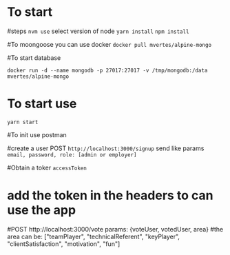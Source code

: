 # To start

#steps
`nvm use` select version of node
`yarn install` `npm install`

#To moongoose you can use docker
`docker pull mvertes/alpine-mongo`

#To start database

`docker run -d --name mongodb -p 27017:27017 -v /tmp/mongodb:/data mvertes/alpine-mongo`

# To start use 
`yarn start`

#To init use postman

#create a user
POST `http://localhost:3000/signup` send like params `email, password, role: [admin or employer]`

#Obtain a toker
`accessToken`

# add the token in the headers to can use the app

#POST http://localhost:3000/vote params: {voteUser, votedUser, area}
#the area can be: ["teamPlayer", "technicalReferent", "keyPlayer", "clientSatisfaction", "motivation", "fun"]